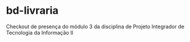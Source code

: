 # bd-livraria
Checkout de presença do módulo 3 da disciplina de Projeto Integrador de Tecnologia da Informação II
